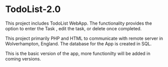 # TodoList-2.0

This project includes TodoList WebApp. The functionality provides the option to enter the Task , edit the task, or delete once completed.

This project primarily PHP and HTML to communicate with remote server in Wolverhampton, England. The database for the App is created in SQL. 

This is the basic version of the app, more functionilty will be added in coming versions. 
